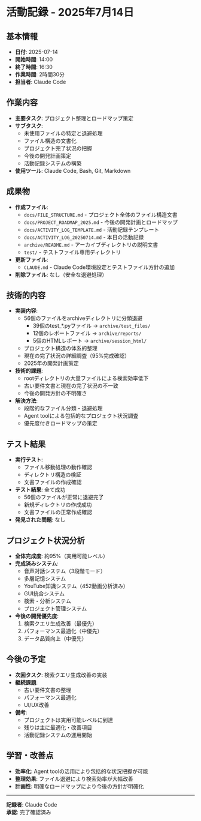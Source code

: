 # 活動記録 - 2025年7月14日

## 基本情報
- **日付**: 2025-07-14
- **開始時間**: 14:00
- **終了時間**: 16:30
- **作業時間**: 2時間30分
- **担当者**: Claude Code

## 作業内容
- **主要タスク**: プロジェクト整理とロードマップ策定
- **サブタスク**: 
  - 未使用ファイルの特定と退避処理
  - ファイル構造の文書化
  - プロジェクト完了状況の把握
  - 今後の開発計画策定
  - 活動記録システムの構築
- **使用ツール**: Claude Code, Bash, Git, Markdown

## 成果物
- **作成ファイル**: 
  - `docs/FILE_STRUCTURE.md` - プロジェクト全体のファイル構造文書
  - `docs/PROJECT_ROADMAP_2025.md` - 今後の開発計画とロードマップ
  - `docs/ACTIVITY_LOG_TEMPLATE.md` - 活動記録テンプレート
  - `docs/ACTIVITY_LOG_20250714.md` - 本日の活動記録
  - `archive/README.md` - アーカイブディレクトリの説明文書
  - `test/` - テストファイル専用ディレクトリ
- **更新ファイル**: 
  - `CLAUDE.md` - Claude Code環境設定とテストファイル方針の追加
- **削除ファイル**: なし（安全な退避処理）

## 技術的内容
- **実装内容**: 
  - 56個のファイルをarchiveディレクトリに分類退避
    - 39個のtest_*.pyファイル → `archive/test_files/`
    - 12個のレポートファイル → `archive/reports/`
    - 5個のHTMLレポート → `archive/session_html/`
  - プロジェクト構造の体系的整理
  - 現在の完了状況の詳細調査（95%完成確認）
  - 2025年の開発計画策定
- **技術的課題**: 
  - rootディレクトリの大量ファイルによる検索効率低下
  - 古い要件文書と現在の完了状況の不一致
  - 今後の開発方針の不明確さ
- **解決方法**: 
  - 段階的なファイル分類・退避処理
  - Agent toolによる包括的なプロジェクト状況調査
  - 優先度付きロードマップの策定

## テスト結果
- **実行テスト**: 
  - ファイル移動処理の動作確認
  - ディレクトリ構造の検証
  - 文書ファイルの作成確認
- **テスト結果**: 全て成功
  - 56個のファイルが正常に退避完了
  - 新規ディレクトリの作成成功
  - 文書ファイルの正常作成確認
- **発見された問題**: なし

## プロジェクト状況分析
- **全体完成度**: 約95%（実用可能レベル）
- **完成済みシステム**: 
  - 音声対話システム（3段階モード）
  - 多層記憶システム
  - YouTube知識システム（452動画分析済み）
  - GUI統合システム
  - 検索・分析システム
  - プロジェクト管理システム
- **今後の開発優先度**: 
  1. 検索クエリ生成改善（最優先）
  2. パフォーマンス最適化（中優先）
  3. データ品質向上（中優先）

## 今後の予定
- **次回タスク**: 検索クエリ生成改善の実装
- **継続課題**: 
  - 古い要件文書の整理
  - パフォーマンス最適化
  - UI/UX改善
- **備考**: 
  - プロジェクトは実用可能レベルに到達
  - 残りは主に最適化・改善項目
  - 活動記録システムの運用開始

## 学習・改善点
- **効率化**: Agent toolの活用により包括的な状況把握が可能
- **整理効果**: ファイル退避により検索効率が大幅改善
- **計画性**: 明確なロードマップにより今後の方針が明確化

---
**記録者**: Claude Code  
**承認**: 完了確認済み